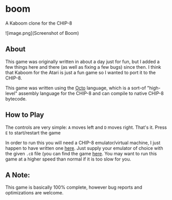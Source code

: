 # boom

A Kaboom clone for the CHIP-8

![image.png](Screenshot of Boom)

## About

This game was originally written in about a day just for fun, but I added a few
things here and there (as well as fixing a few bugs) since then.
I think that Kaboom for the
Atari is just a fun game so I wanted to port it to the CHIP-8.

This game was written using the [Octo](https://github.com/JohnEarnest/Octo)
language, which is a sort-of "high-level" assembly language for the CHIP-8 and
can compile to native CHIP-8 bytecode.

## How to Play

The controls are very simple: `A` moves left and `D` moves right. That's it.
Press `E` to start/restart the game

In order to run this you will need a CHIP-8 emulator/virtual machine, I just
happen to have written one [here](https://git.sr.ht/~bpv/c8).
Just supply your emulator of choice with the given `.c8` file (you can find the
game [here](boom.c8).
You may want to run this game at a higher speed than normal if it is too slow
for you.

## A Note:

This game is basically 100% complete, however bug reports and optimizations are
welcome.
